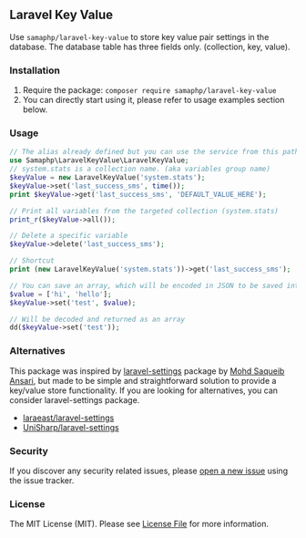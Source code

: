 ## Laravel Key Value

Use `samaphp/laravel-key-value` to store key value pair settings in the database.
The database table has three fields only. (collection, key, value).

### Installation

1. Require the package: `composer require samaphp/laravel-key-value`
2. You can directly start using it, please refer to usage examples section below.

### Usage

```php
// The alias already defined but you can use the service from this path
use Samaphp\LaravelKeyValue\LaravelKeyValue;
// system.stats is a collection name. (aka variables group name)
$keyValue = new LaravelKeyValue('system.stats');
$keyValue->set('last_success_sms', time());
print $keyValue->get('last_success_sms', 'DEFAULT_VALUE_HERE');

// Print all variables from the targeted collection (system.stats)
print_r($keyValue->all());

// Delete a specific variable
$keyValue->delete('last_success_sms');

// Shortcut
print (new LaravelKeyValue('system.stats'))->get('last_success_sms');

// You can save an array, which will be encoded in JSON to be saved into the database
$value = ['hi', 'hello'];
$keyValue->set('test', $value);

// Will be decoded and returned as an array
dd($keyValue->set('test'));
```

### Alternatives

This package was inspired by [laravel-settings](https://github.com/qcod/laravel-settings) package by [Mohd Saqueib Ansari](https://github.com/saqueib), but made to be simple and straightforward solution to provide a key/value store functionality.
If you are looking for alternatives, you can consider laravel-settings package.

- [laraeast/laravel-settings](https://packagist.org/packages/laraeast/laravel-settings)
- [UniSharp/laravel-settings](https://github.com/UniSharp/laravel-settings)

### Security

If you discover any security related issues, please [open a new issue](https://github.com/samaphp/laravel-key-value/issues/new) using the issue tracker.

### License

The MIT License (MIT). Please see [License File](LICENSE) for more information.
